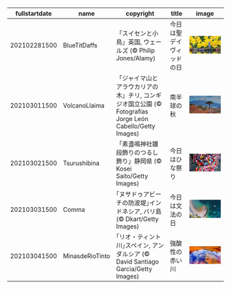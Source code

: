 |fullstartdate|name|copyright|title|image|
|--|--|--|--|--|
202102281500|BlueTitDaffs|「スイセンと小鳥」英国, ウェールズ (© Philip Jones/Alamy)|今日は聖デイヴィッドの日|![](/ja-JP/2021/03/202102281500BlueTitDaffs.jpg)|
202103011500|VolcanoLlaima|「ジャイマ山とアラウカリアの木」チリ, コンギジオ国立公園 (© Fotografías Jorge León Cabello/Getty Images)|南半球の秋|![](/ja-JP/2021/03/202103011500VolcanoLlaima.jpg)|
202103021500|Tsurushibina|「素盞鳴神社雛段飾りのつるし飾り」静岡県 (© Kosei Saito/Getty Images)|今日はひな祭り|![](/ja-JP/2021/03/202103021500Tsurushibina.jpg)|
202103031500|Comma|｢ヌサドゥアビーチの防波堤｣インドネシア, バリ島 (© Dkart/Getty Images)|今日は文法の日|![](/ja-JP/2021/03/202103031500Comma.jpg)|
202103041500|MinasdeRioTinto|｢リオ・ティント川｣スペイン, アンダルシア (© David Santiago Garcia/Getty Images)|強酸性の赤い川|![](/ja-JP/2021/03/202103041500MinasdeRioTinto.jpg)|
